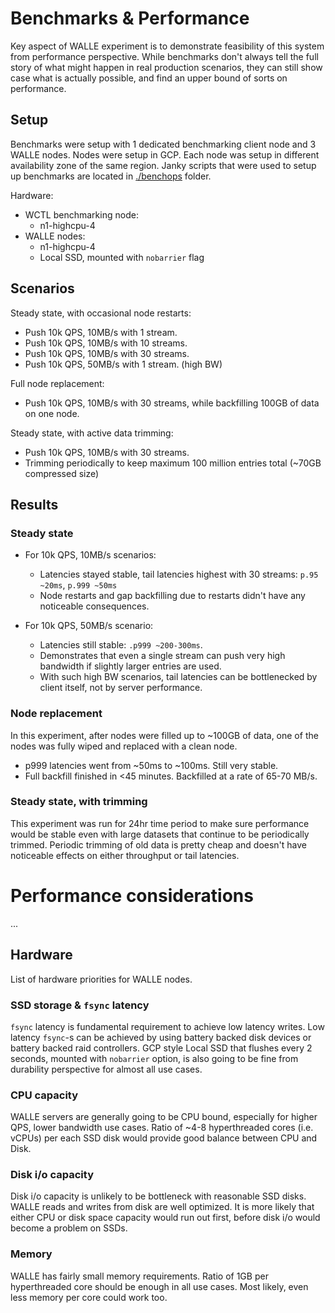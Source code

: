 # Benchmarks & Performance

Key aspect of WALLE experiment is to demonstrate feasibility of this system from performance perspective.
While benchmarks don't always tell the full story of what might happen in real production scenarios, they can
still show case what is actually possible, and find an upper bound of sorts on performance.

## Setup

Benchmarks were setup with 1 dedicated benchmarking client node and 3 WALLE nodes. Nodes were setup in
GCP. Each node was setup in different availability zone of the same region. Janky scripts that were used to
setup up benchmarks are located in [./benchops](./benchops) folder.

Hardware:
* WCTL benchmarking node:
	- n1-highcpu-4
* WALLE nodes:
	- n1-highcpu-4
	- Local SSD, mounted with `nobarrier` flag

## Scenarios

Steady state, with occasional node restarts:
* Push 10k QPS, 10MB/s with 1 stream.
* Push 10k QPS, 10MB/s with 10 streams.
* Push 10k QPS, 10MB/s with 30 streams.
* Push 10k QPS, 50MB/s with 1 stream. (high BW)

Full node replacement:
* Push 10k QPS, 10MB/s with 30 streams, while backfilling 100GB of data on one node.

Steady state, with active data trimming:
* Push 10k QPS, 10MB/s with 30 streams.
* Trimming periodically to keep maximum 100 million entries total (~70GB compressed size)

## Results

### Steady state

* For 10k QPS, 10MB/s scenarios:
	* Latencies stayed stable, tail latencies highest with 30 streams: `p.95 ~20ms`, `p.999 ~50ms`
	* Node restarts and gap backfilling due to restarts didn't have any noticeable consequences.

* For 10k QPS, 50MB/s scenario:
	* Latencies still stable: `.p999 ~200-300ms`.
	* Demonstrates that even a single stream can push very high bandwidth if slightly larger
	entries are used.
	* With such high BW scenarios, tail latencies can be bottlenecked by client itself, not
	by server performance.

### Node replacement

In this experiment, after nodes were filled up to ~100GB of data, one of the nodes was
fully wiped and replaced with a clean node.
* p999 latencies went from ~50ms to ~100ms. Still very stable.
* Full backfill finished in <45 minutes. Backfilled at a rate of 65-70 MB/s.

### Steady state, with trimming

This experiment was run for 24hr time period to make sure performance would be stable
even with large datasets that continue to be periodically trimmed.
Periodic trimming of old data is pretty cheap and doesn't have noticeable effects on
either throughput or tail latencies.

# Performance considerations

...

## Hardware

List of hardware priorities for WALLE nodes.

### SSD storage & `fsync` latency
`fsync` latency is fundamental requirement to achieve low latency writes. Low latency `fsync`-s can be achieved
by using battery backed disk devices or battery backed raid controllers. GCP style Local SSD that flushes
every 2 seconds, mounted with `nobarrier` option, is also going to be fine from durability perspective
for almost all use cases.

### CPU capacity
WALLE servers are generally going to be CPU bound, especially for higher QPS, lower bandwidth use cases. Ratio of
~4-8 hyperthreaded cores (i.e. vCPUs) per each SSD disk would provide good balance between CPU and Disk.

### Disk i/o capacity
Disk i/o capacity is unlikely to be bottleneck with reasonable SSD disks. WALLE reads and writes from disk are well
optimized. It is more likely that either CPU or disk space capacity would run out first, before disk i/o would become
a problem on SSDs.

### Memory
WALLE has fairly small memory requirements. Ratio of 1GB per hyperthreaded core should be enough in all use
cases. Most likely, even less memory per core could work too.